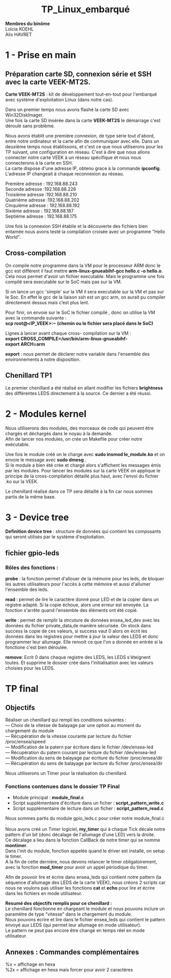 
# <div align="center">TP_Linux_embarqué</div> 

__Membres du binôme__  
Loïcia KOEHL  
Alix HAVRET 

# 1 - Prise en main 
## Préparation carte SD, connexion série et SSH avec la carte VEEK-MT2S.    
__Carte VEEK-MT2S__ : kit de développement tout-en-tout pour l'embarqué avec système d'exploitation Linux (dans notre cas).

Dans un premier temps nous avons flashé la carte SD avec Win32DiskImager.  
Une fois la carte SD insérée dans la carte __VEEK-MT2S__ le démarrage c'est déroulé sans problème.  

Nous avons établit une première connexion, de type série tout d'abord, entre notre ordinateur et la carte afin de communiquer avec elle. 
Dans un deuxième temps nous établissons, et c'est ce que nous utiliserons pour les TP suivant, une configuration en réseau. C'est à dire que nous allons connecter notre carte VEEK à un réseau spécifique et nous nous connecterons à la carte en SSH.  
La carte dispose d'une adresse IP, obtenu grace à la commande **ipconfig**.   
L'adresse IP changeait à chaque reconnexion au réseau.

Première adresse : 192.168.88.243  
Seconde adresse :192.168.88.226   
Troisième adresse :192.168.88.210  
Quatrième adresse :192.168.88.202  
Cinquième adresse : 192.168.88.192  
Sixième adresse : 192.168.88.187  
Septième adresse : 192.168.88.175  

Une fois la connexion SSH établie et la découverte des fichiers bien entamée nous avons testé la compilation croisée avec un programme "Hello World".  

## Cross-compilation  

On compile notre programme dans la VM pour le processeur ARM donc le gcc est différent il faut mettre __arm-linux-gnueabihf-gcc hello.c -o hello.o__. Cela nous permet d'avoir un fichier executable.  Mais le programme une fois compilé sera executable sur le SoC mais pas sur la VM.  

Si on lance un gcc 'simple' sur la VM il sera executable sur la VM et pas sur le Soc. 
En effet le gcc de la liaison ssh est un gcc arm, on aurait pu compiler directement dessus mais c’est plus lent. 

Pour finir, on envoie sur le SoC le fichier compilé , donc on utilise la VM avec la commande suivante :  
__scp <nomdufichier> root@<IP_VEEK>:~ (chemin ou le fichier sera placé dans le SoC)__  

Lignes à lancer avant chaque cross- compilation sur la VM :  
__export CROSS_COMPILE=/usr/bin/arm-linux-gnueabihf-__  
__export ARCH=arm__  

__export__ : nous permet de déclarer notre variable dans l'ensemble des environnements à notre disposition.  

  
## Chenillard TP1  
 Le premier chenillard a été réalisé en allant modifier les fichiers __brightness__ des différentes LEDS directement à la source. Ce dernier a été réussi. 
  
# 2 - Modules kernel  
Nous utiliserons des modules, des morceaux de code qui peuvent être chargés et déchargés dans le noyau à la demande.  
Afin de lancer nos modules, on crée un Makefile pour créer notre exécutable.  

Une fois le module créé on le charge avec __sudo insmod le_module.ko__ et on envoie le message avec __sudo dmesg__ .  
Si le module a bien été crée et chargé alors s'affichent les messages émis par les modules.
Pour lancer les modules sur la carte VEEK on applique le principe de la cross-compilation détaillé plus haut, avec l'envoi du fichier .ko sur la VEEK.  

Le chenillard réalisé dans ce TP sera détaillé à la fin car nous sommes partis de la même base.  
  
# 3 - Device tree

__Definition device tree__ : structure de données qui contient les composants qui seront utilisés par le système d'exploitation.   
  
  ## fichier gpio-leds 
 
  ### Rôles des fonctions : 
  
  __probe__ : la fonction permet d'allouer de la mémoire pour les leds, de bloquer les autres utilisateurs pour l'accès à cette mémoire et aussi d'allumer l'ensemble des leds.  
  
  __read__ : permet de lire le caractère donné pour LED et de la copier dans un registre adapté. Si la copie échoue, alors une erreur est envoyée. La fonction s'arrête quand l'ensemble des élèments ont été copié.  
  
  __write__ : permet de remplir la strcuture de données ensea_led_dev avec les données du fichier private_data,de manière sécurisée. On stock dans success la copie de ces valeurs, si success vaut 0 alors on écrit les données dans les registres pour mettre à jour la valeur des LEDS et donc programmer leur allumage. Elle renvoit ce que l'on a donnée en entrée si la fonctione c'est bien déroulée.  
  
  __remove__: Ecrit 0 dans chaque registre des LEDS, les LEDS s'éteignent toutes. Et supprime le dossier crée dans l'initialisation avec les valeurs choisies pour les LEDS.  



# TP final 
  
  ## Objectifs 
Réaliser un chenillard qui rempli les conditions suivantes :  
  — Choix de la vitesse de balayage par une option au moment du chargement du module  
  — Récupération de la vitesse courante par lecture du fichier /proc/ensea/speed   
  — Modification de la patern par écriture dans le fichier /dev/ensea-led   
  — Récupération du patern courant par lecture du fichier /dev/ensea-led   
  — Modification du sens de balayage par écriture du fichier /proc/ensea/dir   
  — Récupération du sens de balayage par lecture du fichier /proc/ensea/dir   
 
  Nous utiliserons un Timer pour la réalisation du chenillard.  
  
### Fonctions contenues dans le dossier TP Final 
  - Module principal : __module_final.c__
  - Script supplémentaire d'écriture dans un ficher : __script_pattern_write.c__
  - Script supplémentaire de lecture dans un ficher : __script_pattern_read.c__  
  
Nous sommes partis du module gpio_leds.c pour créer notre module_final.c .  
Nous avons créé un Timer logiciel, __my_timer__ qui à chaque Tick décale notre pattern d'un bit (donc décalage de l'allumage d'une LED) vers la droite.  
Ce décalage a lieu dans la fonction CallBack de notre timer qui se nomme __montimer__.   
Dans l'init du module, fonction appelée quand le driver est installé,  on setup le timer.  
A la fin de cette dernière, nous devons relancer le timer obligatoirement, avec la fonction __mod_timer__ pour avoir un appel périodique du timer.  

Afin de pouvoir lire et écrire dans ensea_leds qui contient notre pattern (la séquence d'allumage des LEDS de la carte VEEK), nous créons 2 scripts car nous ne voulons pas utiliser les fonctions __cat__ et __echo__ pour lire et écrire dans les fichiers en mode utilisateur.   

 __Resumé des objectifs remplis pour ce chenillard :__  
 Le chenillard fonctionne en chargeant le module et nous pouvons inclure un paramètre de type "vitesse" dans le chargement du module.  
 Nous pouvons écrire et lire dans le fichier ensea_leds qui contient le pattern envoyé aux LEDS (qui permet leur allumage en mode utilisateur).  
 Le pattern ne peut pas encore être changé en temps réel en mode utilisateur.  

## Annexes : Commandes complémentaires 
%x = affichage en hexa  
%2x = affichage en hexa mais forcer pour avoir 2 caractères 
  
